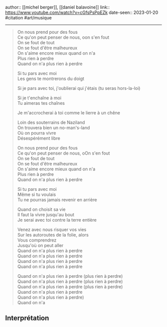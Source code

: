author:: [[michel berger]], [[daniel balavoine]]
link:: https://www.youtube.com/watch?v=cGfsPsPpEZk
date-seen:: 2023-01-20
#citation #art/musique 

---

> On nous prend pour des fous  
> Ce qu'on peut penser de nous, oon s'en fout  
> On se fout de tout  
> On se fout d'être malheureux  
> On s'aime encore mieux quand on n'a  
> Plus rien à perdre  
> Quand on n'a plus rien à perdre
> 
> Si tu pars avec moi  
> Les gens te montrerons du doigt
> 
> Si je pars avec toi, j'oublierai qui j'étais (tu seras hors-la-loi)
> 
> Si je t'enchaîne à moi  
> Tu aimeras tes chaînes
> 
> Je m'accrocherai à toi comme le lierre à un chêne
> 
> Loin des souterrains de Naziland  
> On trouvera bien un no-man's-land  
> Où on pourra vivre  
> Désespérément libre
> 
> On nous prend pour des fous  
> Ce qu'on peut penser de nous, oOn s'en fout  
> On se fout de tout  
> On se fout d'être malheureux  
> On s'aime encore mieux quand on n'a  
> Plus rien à perdre  
> Quand on n'a plus rien à perdre
> 
> Si tu pars avec moi  
> Même si tu voulais  
> Tu ne pourras jamais revenir en arrière
> 
> Quand on choisit sa vie  
> Il faut la vivre jusqu'au bout  
> Je serai avec toi contre la terre entière
> 
> Venez avec nous risquer vos vies  
> Sur les autoroutes de la folie, alors  
> Vous comprendrez  
> Jusqu'où on peut aller  
> Quand on n'a plus rien à perdre  
> Quand on n'a plus rien à perdre  
> Quand on n'a plus rien à perdre  
> Quand on n'a plus rien à perdre
> 
> Quand on n'a plus rien à perdre (plus rien à perdre)  
> Quand on n'a plus rien à perdre (plus rien à perdre)  
> Quand on n'a plus rien à perdre (plus rien à perdre)  
> Quand on n'a plus rien à perdre  
> Quand on n'a plus rien à perdre)  
> Quand on n'a

## Interprétation